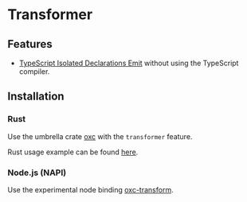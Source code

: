 # Transformer

## Features

- [TypeScript Isolated Declarations Emit](https://devblogs.microsoft.com/typescript/announcing-typescript-5-5-beta/#isolated-declarations) without using the TypeScript compiler.

## Installation

### Rust

Use the umbrella crate [oxc][url-oxc-crate] with the `transformer` feature.

Rust usage example can be found [here](https://github.com/oxc-project/oxc/blob/main/crates/oxc_transformer/examples/transformer.rs).

### Node.js (NAPI)

Use the experimental node binding [oxc-transform][url-oxc-transform-npm].

<!-- Links -->

[url-oxc-crate]: https://docs.rs/oxc
[url-oxc-transform-npm]: https://www.npmjs.com/package/oxc-transform
